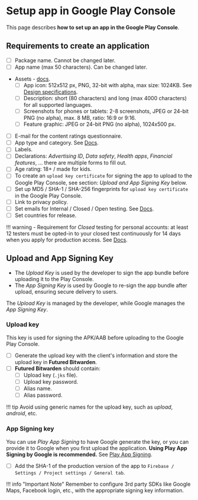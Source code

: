 # Setup app in Google Play Console

This page describes **how to set up an app in the Google Play Console**.

## Requirements to create an application
- [ ] Package name. Cannot be changed later.
- [ ] App name (max 50 characters). Can be changed later.
- Assets - [docs](https://support.google.com/googleplay/android-developer/answer/9866151).
    - [ ] App icon: 512x512 px, PNG, 32-bit with alpha, max size: 1024KB. See [Design specifications](https://developer.android.com/distribute/google-play/resources/icon-design-specifications).
    - [ ] Description: short (80 characters) and long (max 4000 characters) for all supported languages.
    - [ ] Screenshots for phones or tablets: 2-8 screenshots, JPEG or 24-bit PNG (no alpha), max. 8 MB, ratio: 16:9 or 9:16.
    - [ ] Feature graphic: JPEG or 24-bit PNG (no alpha), 1024x500 px.
- [ ] E-mail for the content ratings questionnaire.
- [ ] App type and category. See [Docs](https://support.google.com/googleplay/android-developer/answer/9859673).
- [ ] Labels.
- [ ] Declarations: *Advertising ID*, *Data safety*, *Health apps*, *Financial features*, ... there are multiple forms to fill out.
- [ ] Age rating: 18+ / made for kids.
- [ ] To create an `upload key certificate` for signing the app to upload to the Google Play Console, see section: *Upload and App Signing Key* below.
- [ ] Set up MD5 / SHA-1 / SHA-256 fingerprints for `upload key certificate` in the Google Play Console.
- [ ] Link to privacy policy.
- [ ] Set emails for Internal / Closed / Open testing. See [Docs](https://support.google.com/googleplay/android-developer/answer/9845334).
- [ ] Set countries for release.

!!! warning
    - Requirement for *Closed* testing for personal accounts: at least 12 testers must be opted-in to your closed test continuously for 14 days when you apply for production access. See [Docs](https://support.google.com/googleplay/android-developer/answer/14151465).


## Upload and App Signing Key
- The *Upload Key* is used by the developer to sign the app bundle before uploading it to the Play Console.
- The *App Signing Key* is used by Google to re-sign the app bundle after upload, ensuring secure delivery to users.

The *Upload Key* is managed by the developer, while Google manages the *App Signing Key*.

### Upload key
This key is used for signing the APK/AAB before uploading to the Google Play Console.

- [ ] Generate the upload key with the client's information and store the upload key in **Futured Bitwarden**.
- [ ] **Futured Bitwarden** should contain:
    - [ ] Upload key (`.jks` file).
    - [ ] Upload key password.
    - [ ] Alias name.
    - [ ] Alias password.

!!! tip
    Avoid using generic names for the upload key, such as *upload*, *android*, etc.

### App Signing key
You can use *Play App Signing* to have Google generate the key, or you can provide it to Google when you first upload the application. **Using Play App Signing by Google is recommended.** See [Play App Signing](https://support.google.com/googleplay/android-developer/answer/9842756).

- [ ] Add the SHA-1 of the production version of the app to `Firebase / Settings / Project settings / General tab`.

!!! info "Important Note"
    Remember to configure 3rd party SDKs like Google Maps, Facebook login, etc., with the appropriate signing key information.

